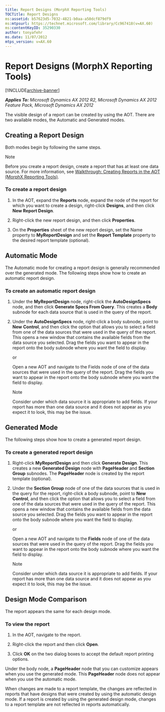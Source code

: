 ```yaml
---
title: Report Designs (MorphX Reporting Tools)
TOCTitle: Report Designs
ms:assetid: b57623d5-7032-4821-b0aa-a50dcf879df9
ms:mtpsurl: https://technet.microsoft.com/library/Cc967418(v=AX.60)
ms:contentKeyID: 35290330
author: tonyafehr
ms.date: 11/07/2012
mtps_version: v=AX.60
---
```


# Report Designs (MorphX Reporting Tools) 


[!INCLUDE[archive-banner](includes/archive-banner.md)]


_**Applies To:** Microsoft Dynamics AX 2012 R2, Microsoft Dynamics AX 2012 Feature Pack, Microsoft Dynamics AX 2012_

The visible design of a report can be created by using the AOT. There are two available modes, the Automatic and Generated modes.

## Creating a Report Design

Both modes begin by following the same steps.


> [!NOTE]
> <P>Before you create a report design, create a report that has at least one data source. For more information, see <A href="walkthrough-creating-reports-in-the-aot-morphx-reporting-tools.md">Walkthrough: Creating Reports in the AOT (MorphX Reporting Tools)</A>.</P>



### To create a report design

1.  In the AOT, expand the **Reports** node, expand the node of the report for which you want to create a design, right-click **Designs**, and then click **New Report Design**.

2.  Right-click the new report design, and then click **Properties**.

3.  On the **Properties** sheet of the new report design, set the Name property to **MyReportDesign** and set the **Report Template** property to the desired report template (optional).

## Automatic Mode

The Automatic mode for creating a report design is generally recommended over the generated mode. The following steps show how to create an automatic report design.

### To create an automatic report design

1.  Under the **MyReportDesign** node, right-click the **AutoDesignSpecs** node, and then click **Generate Specs From Query**. This creates a **Body** subnode for each data source that is used in the query of the report.

2.  Under the **AutoDesignSpecs** node, right-click a body subnode, point to **New** **Control**, and then click the option that allows you to select a field from one of the data sources that were used in the query of the report. This opens a new window that contains the available fields from the data source you selected. Drag the fields you want to appear in the report onto the body subnode where you want the field to display.
    
    or
    
    Open a new AOT and navigate to the Fields node of one of the data sources that were used in the query of the report. Drag the fields you want to appear in the report onto the body subnode where you want the field to display.
    

    > [!NOTE]
    > <P>Consider under which data source it is appropriate to add fields. If your report has more than one data source and it does not appear as you expect it to look, this may be the issue.</P>



## Generated Mode

The following steps show how to create a generated report design.

### To create a generated report design

1.  Right-click **MyReportDesign** and then click **Generate Design**. This creates a new **Generated Design** node with **PageHeader** and **Section Group** subnodes. The **PageHeader** node is created by the report template (optional).

2.  Under the **Section Group** node of one of the data sources that is used in the query for the report, right-click a body subnode, point to **New Control**, and then click the option that allows you to select a field from one of the data sources that were used in the query of the report. This opens a new window that contains the available fields from the data source you selected. Drag the fields you want to appear in the report onto the body subnode where you want the field to display.
    
    or
    
    Open a new AOT and navigate to the **Fields** node of one of the data sources that were used in the query of the report. Drag the fields you want to appear in the report onto the body subnode where you want the field to display.
    

    > [!NOTE]
    > <P>Consider under which data source it is appropriate to add fields. If your report has more than one data source and it does not appear as you expect it to look, this may be the issue.</P>



## Design Mode Comparison

The report appears the same for each design mode.

### To view the report

1.  In the AOT, navigate to the report.

2.  Right-click the report and then click **Open**.

3.  Click **OK** on the two dialog boxes to accept the default report printing options.

Under the body node, a **PageHeader** node that you can customize appears when you use the generated mode. This **PageHeader** node does not appear when you use the automatic mode.

When changes are made to a report template, the changes are reflected in reports that have designs that were created by using the automatic design mode. If a report is created by using the generated design mode, changes to a report template are not reflected in reports automatically.

